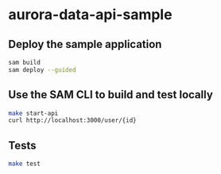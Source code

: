 # aurora-data-api-sample

## Deploy the sample application

```bash
sam build
sam deploy --guided
```

## Use the SAM CLI to build and test locally

```bash
make start-api
curl http://localhost:3000/user/{id}
```

## Tests

```bash
make test
```
